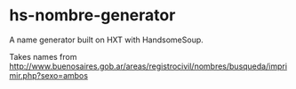# hs-nombre-generator

A name generator built on HXT with HandsomeSoup.

Takes names from http://www.buenosaires.gob.ar/areas/registrocivil/nombres/busqueda/imprimir.php?sexo=ambos
